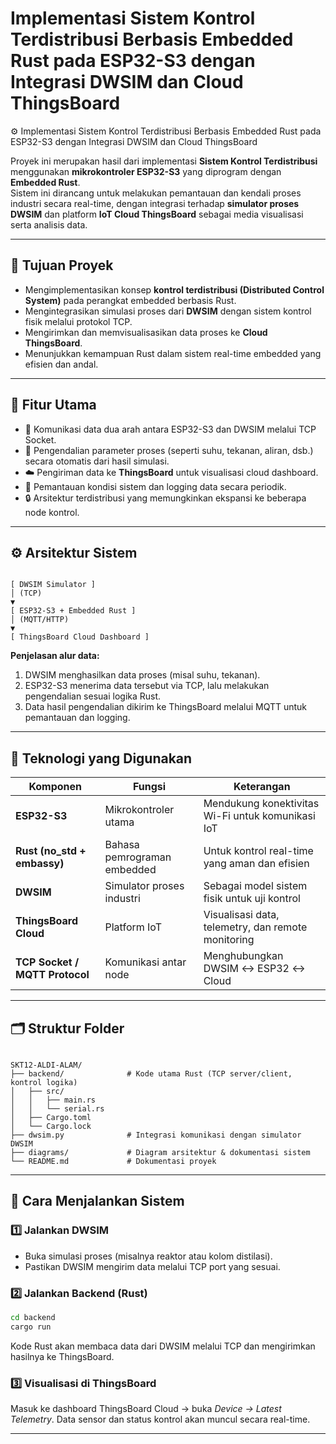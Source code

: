 # Implementasi Sistem Kontrol Terdistribusi Berbasis Embedded Rust pada ESP32-S3 dengan Integrasi DWSIM dan Cloud ThingsBoard

⚙️ Implementasi Sistem Kontrol Terdistribusi Berbasis Embedded Rust pada ESP32-S3 dengan Integrasi DWSIM dan Cloud ThingsBoard

Proyek ini merupakan hasil dari implementasi **Sistem Kontrol Terdistribusi** menggunakan **mikrokontroler ESP32-S3** yang diprogram dengan **Embedded Rust**.  
Sistem ini dirancang untuk melakukan pemantauan dan kendali proses industri secara real-time, dengan integrasi terhadap **simulator proses DWSIM** dan platform **IoT Cloud ThingsBoard** sebagai media visualisasi serta analisis data.

---

## 🎯 Tujuan Proyek
- Mengimplementasikan konsep **kontrol terdistribusi (Distributed Control System)** pada perangkat embedded berbasis Rust.  
- Mengintegrasikan simulasi proses dari **DWSIM** dengan sistem kontrol fisik melalui protokol TCP.  
- Mengirimkan dan memvisualisasikan data proses ke **Cloud ThingsBoard**.  
- Menunjukkan kemampuan Rust dalam sistem real-time embedded yang efisien dan andal.

---

## 🧩 Fitur Utama
- 📡 Komunikasi data dua arah antara ESP32-S3 dan DWSIM melalui TCP Socket.  
- 🧠 Pengendalian parameter proses (seperti suhu, tekanan, aliran, dsb.) secara otomatis dari hasil simulasi.  
- ☁️ Pengiriman data ke **ThingsBoard** untuk visualisasi cloud dashboard.  
- 🧮 Pemantauan kondisi sistem dan logging data secara periodik.  
- 🔒 Arsitektur terdistribusi yang memungkinkan ekspansi ke beberapa node kontrol.

---

## ⚙️ Arsitektur Sistem

```

[ DWSIM Simulator ]
│ (TCP)
▼
[ ESP32-S3 + Embedded Rust ]
│ (MQTT/HTTP)
▼
[ ThingsBoard Cloud Dashboard ]

```

**Penjelasan alur data:**
1. DWSIM menghasilkan data proses (misal suhu, tekanan).  
2. ESP32-S3 menerima data tersebut via TCP, lalu melakukan pengendalian sesuai logika Rust.  
3. Data hasil pengendalian dikirim ke ThingsBoard melalui MQTT untuk pemantauan dan logging.  

---

## 🧠 Teknologi yang Digunakan
| Komponen | Fungsi | Keterangan |
|-----------|---------|------------|
| **ESP32-S3** | Mikrokontroler utama | Mendukung konektivitas Wi-Fi untuk komunikasi IoT |
| **Rust (no_std + embassy)** | Bahasa pemrograman embedded | Untuk kontrol real-time yang aman dan efisien |
| **DWSIM** | Simulator proses industri | Sebagai model sistem fisik untuk uji kontrol |
| **ThingsBoard Cloud** | Platform IoT | Visualisasi data, telemetry, dan remote monitoring |
| **TCP Socket / MQTT Protocol** | Komunikasi antar node | Menghubungkan DWSIM ↔ ESP32 ↔ Cloud |

---

## 🗂️ Struktur Folder
```

SKT12-ALDI-ALAM/
├── backend/              # Kode utama Rust (TCP server/client, kontrol logika)
│   ├── src/
│   │   ├── main.rs
│   │   └── serial.rs
│   ├── Cargo.toml
│   └── Cargo.lock
├── dwsim.py              # Integrasi komunikasi dengan simulator DWSIM
├── diagrams/             # Diagram arsitektur & dokumentasi sistem
└── README.md             # Dokumentasi proyek

````

---

## 🚀 Cara Menjalankan Sistem

### 1️⃣ Jalankan DWSIM
- Buka simulasi proses (misalnya reaktor atau kolom distilasi).  
- Pastikan DWSIM mengirim data melalui TCP port yang sesuai.

### 2️⃣ Jalankan Backend (Rust)
```bash
cd backend
cargo run
````

Kode Rust akan membaca data dari DWSIM melalui TCP dan mengirimkan hasilnya ke ThingsBoard.

### 3️⃣ Visualisasi di ThingsBoard

Masuk ke dashboard ThingsBoard Cloud → buka *Device → Latest Telemetry*.
Data sensor dan status kontrol akan muncul secara real-time.

---
